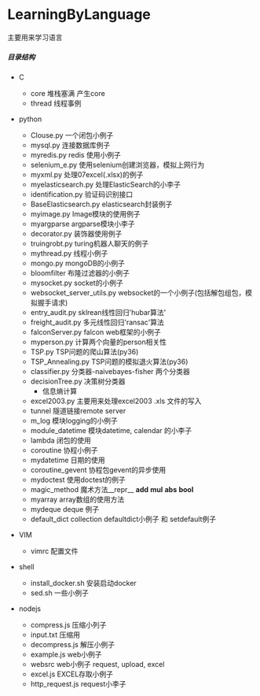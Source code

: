 # LearningByLanguage
主要用来学习语言


##### 目录结构
 + C
   - core        堆栈塞满 产生core
   - thread      线程事例
 + python
   - Clouse.py      一个闭包小例子  
   - mysql.py       连接数据库例子
   - myredis.py      redis 使用小例子
   - selenium_e.py   使用selenium创建浏览器，模拟上网行为
   - myxml.py        处理07excel(.xlsx)的例子
   - myelasticsearch.py   处理ElasticSearch的小李子
   - identification.py    验证码识别接口
   - BaseElasticsearch.py   elasticsearch封装例子
   - myimage.py          Image模块的使用例子
   - myargparse          argparse模块小李子
   - decorator.py          装饰器使用例子
   - truingrobt.py         turing机器人聊天的例子
   - mythread.py          线程小例子
   - mongo.py              mongoDB的小例子
   - bloomfilter            布隆过滤器的小例子
   - mysocket.py            socket的小例子
   - websocket_server_utils.py         websocket的一个小例子(包括解包组包，模拟握手请求)
   - entry_audit.py             sklrean线性回归'hubar算法'
   - freight_audit.py           多元线性回归'ransac'算法
   - falconServer.py            falcon web框架的小例子
   - myperson.py              计算两个向量的person相关性
   - TSP.py                 TSP问题的爬山算法(py36)
   - TSP_Annealing.py                 TSP问题的模拟退火算法(py36)
   - classifier.py           分类器-naivebayes-fisher 两个分类器
   - decisionTree.py         决策树分类器
      + 信息熵计算
   - excel2003.py       主要用来处理excel2003 .xls 文件的写入
   - tunnel             隧道链接remote server
   - m_log              模块logging的小例子
   - module_datetime    模块datetime, calendar 的小李子
   - lambda            闭包的使用
   - coroutine         协程小例子
   - mydatetime        日期的使用
   - coroutine_gevent    协程包gevent的异步使用
   - mydoctest           使用doctest的例子
   - magic_method     魔术方法__repr__ __add__ __mul__ __abs__ __bool__
   - myarray          array数组的使用方法
   - mydeque       deque 例子
   - default_dict   collection defaultdict小例子 和 setdefault例子
 + VIM
   - vimrc         配置文件

 + shell
   - install_docker.sh    安装启动docker
   - sed.sh         一些小例子

 + nodejs
   - compress.js           压缩小列子
   - input.txt            压缩用
   - decompress.js         解压小例子
   - example.js             web小例子
   - websrc               web小例子 request, upload, excel
   - excel.js              EXCEL存取小例子
   - http_request.js         request小李子
